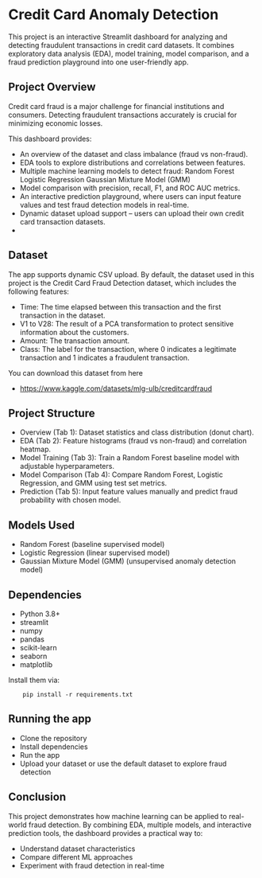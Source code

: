 # Credit Card Anomaly Detection
This project is an interactive Streamlit dashboard for analyzing and detecting fraudulent transactions in credit card datasets. It combines exploratory data analysis (EDA), model training, model comparison, and a fraud prediction playground into one user-friendly app.

## Project Overview
Credit card fraud is a major challenge for financial institutions and consumers. Detecting fraudulent transactions accurately is crucial for minimizing economic losses.

This dashboard provides:

- An overview of the dataset and class imbalance (fraud vs non-fraud).
- EDA tools to explore distributions and correlations between features.
- Multiple machine learning models to detect fraud:
    Random Forest
    Logistic Regression
    Gaussian Mixture Model (GMM)
- Model comparison with precision, recall, F1, and ROC AUC metrics.
- An interactive prediction playground, where users can input feature values and test fraud detection models in real-time.
- Dynamic dataset upload support – users can upload their own credit card transaction datasets.
- 
## Dataset
The app supports dynamic CSV upload. By default, the dataset used in this project is the Credit Card Fraud Detection dataset, which includes the following features:

- Time: The time elapsed between this transaction and the first transaction in the dataset.
- V1 to V28: The result of a PCA transformation to protect sensitive information about the customers.
- Amount: The transaction amount.
- Class: The label for the transaction, where 0 indicates a legitimate transaction and 1 indicates a fraudulent transaction.

You can download this dataset from here
- https://www.kaggle.com/datasets/mlg-ulb/creditcardfraud 

## Project Structure
- Overview (Tab 1): Dataset statistics and class distribution (donut chart).
- EDA (Tab 2): Feature histograms (fraud vs non-fraud) and correlation heatmap.
- Model Training (Tab 3): Train a Random Forest baseline model with adjustable hyperparameters.
- Model Comparison (Tab 4): Compare Random Forest, Logistic Regression, and GMM using test set metrics.
- Prediction (Tab 5): Input feature values manually and predict fraud probability with chosen model.

## Models Used 
- Random Forest (baseline supervised model)
- Logistic Regression (linear supervised model)
- Gaussian Mixture Model (GMM) (unsupervised anomaly detection model)

## Dependencies
- Python 3.8+
- streamlit
- numpy
- pandas
- scikit-learn
- seaborn
- matplotlib

Install them via:

        pip install -r requirements.txt

## Running the app
- Clone the repository
- Install dependencies
- Run the app
- Upload your dataset or use the default dataset to explore fraud detection

  
## Conclusion
This project demonstrates how machine learning can be applied to real-world fraud detection. By combining EDA, multiple models, and interactive prediction tools, the dashboard provides a practical way to:

- Understand dataset characteristics
- Compare different ML approaches
- Experiment with fraud detection in real-time
